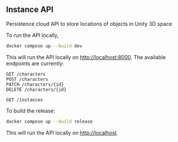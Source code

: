 Instance API
---

Persistence cloud API to store locations of objects in Unity 3D space

To run the API locally,

```bash
docker compose up --build dev
```

This will run the API locally on [http://localhost:8000](http://localhost:8000). The available endpoints are currently:

```
GET /characters
POST /characters
PATCH /characters/{id}
DELETE /characters/{id}

GET /instances
```

To build the release:

```bash
docker compose up --build release
```

This will run the API locally on [http://localhost](http://localhost). 
